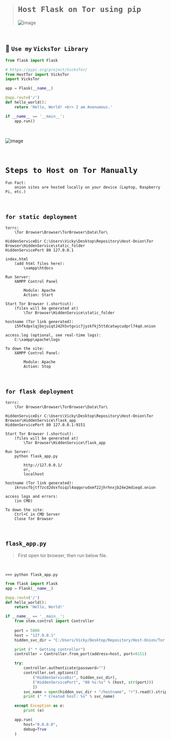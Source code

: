 ># `Host Flask on Tor using pip`
>
>![image](https://github.com/imvickykumar999/Flask-XAMPP-Onion-Host/assets/50515418/eb8a6357-813f-4c88-9aaf-fb30f4e94750)

<br>

## 🫡 `Use my` `VicksTor Library`

```python
from flask import Flask

# https://pypi.org/project/VicksTor/
from HostTor import VicksTor
import VicksTor

app = Flask(__name__)

@app.route('/')
def hello_world():
    return 'Hello, World! <br> I am Anonumous.'

if __name__ == '__main__':
    app.run()
```

<br>

![image](https://github.com/imvickykumar999/Flask-XAMPP-Onion-Host/assets/50515418/137a55a7-bfe9-4304-a385-2a51b0c10cdd)

<br>

# `Steps to Host on Tor Manually`

    Fun Fact: 
        onion sites are hosted locally on your device (Laptop, Raspberry Pi, etc.)

<br>

## `for static deployment`
    
    torrc: 
        \Tor Browser\Browser\TorBrowser\Data\Tor\
    
    HiddenServiceDir C:\Users\Vicky\Desktop\Repository\Host-Onion\Tor Browser\HiddenService\static_folder
    HiddenServicePort 80 127.0.0.1

    index.html
        (add html files here):
            \xampp\htdocs
            
    Run Server:
        XAMPP Control Panel 
            
            Module: Apache
            Action: Start

    Start Tor Browser (.shortcut):
        (files will be generated at)
            \Tor Browser\HiddenService\static_folder
            
    hostname (Tor link generated):
        i5hfkdpxlqjbojuiqt242h5vtgvic7jyzkfkj5ttdcatwycudprl74qd.onion

    access.log (optional, see real-time logs): 
        C:\xampp\apache\logs

    To down the site:
        XAMPP Control Panel:
    
            Module: Apache
            Action: Stop

<br>

## `for flask deployment`

    torrc: 
        \Tor Browser\Browser\TorBrowser\Data\Tor\
    
    HiddenServiceDir C:\Users\Vicky\Desktop\Repository\Host-Onion\Tor Browser\HiddenService\flask_app
    HiddenServicePort 80 127.0.0.1:9151

    Start Tor Browser (.shortcut):
        (files will be generated at)
            \Tor Browser\HiddenService\flask_app
            
    Run Server:
        python flask_app.py
    
            http://127.0.0.1/
            or,
            localhost

    hostname (Tor link generated):
        ikruscfbjtf7zcd2dvxfoiqzl4aqqorudxmf22jhrhnxjb24e2mdieqd.onion

    access logs and errors:
        (in CMD)

    To down the site:
        Ctrl+C in CMD Server
        Close Tor Browser

<br>

## `flask_app.py`

> First open tor browser, then run below file.

<br>

    >>> python flask_app.py

```python
from flask import Flask
app = Flask(__name__)

@app.route('/')
def hello_world():
    return 'Hello, World!'

if __name__ == '__main__':
    from stem.control import Controller
    
    port = 5000
    host = "127.0.0.1"
    hidden_svc_dir = "C:/Users/Vicky/Desktop/Repository/Host-Onion/Tor Browser/HiddenService/flask_app"

    print (" * Getting controller")
    controller = Controller.from_port(address=host, port=9151)

    try:
        controller.authenticate(password="")
        controller.set_options([
            ("HiddenServiceDir", hidden_svc_dir),
            ("HiddenServicePort", "80 %s:%s" % (host, str(port)))
            ])
        svc_name = open(hidden_svc_dir + "/hostname", "r").read().strip()
        print (" * Created host: %s" % svc_name)

    except Exception as e:
        print (e)

    app.run(
        host="0.0.0.0", 
        debug=True
    )
```
